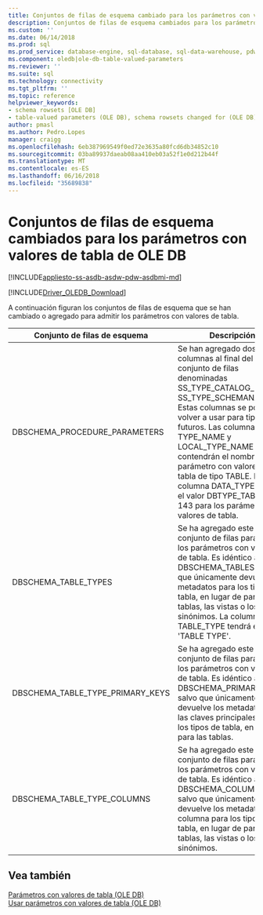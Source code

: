 ```yaml
---
title: Conjuntos de filas de esquema cambiado para los parámetros con valores de tabla OLE DB | Documentos de Microsoft
description: Conjuntos de filas de esquema cambiados para los parámetros de OLE DB Table-Valued
ms.custom: ''
ms.date: 06/14/2018
ms.prod: sql
ms.prod_service: database-engine, sql-database, sql-data-warehouse, pdw
ms.component: oledb|ole-db-table-valued-parameters
ms.reviewer: ''
ms.suite: sql
ms.technology: connectivity
ms.tgt_pltfrm: ''
ms.topic: reference
helpviewer_keywords:
- schema rowsets [OLE DB]
- table-valued parameters (OLE DB), schema rowsets changed for (OLE DB)
author: pmasl
ms.author: Pedro.Lopes
manager: craigg
ms.openlocfilehash: 6eb387969549f0ed72e3635a80fcd6db34852c10
ms.sourcegitcommit: 03ba89937daeab08aa410eb03a52f1e0d212b44f
ms.translationtype: MT
ms.contentlocale: es-ES
ms.lasthandoff: 06/16/2018
ms.locfileid: "35689838"
---
```

# <a name="schema-rowsets-changed-for-ole-db-table-valued-parameters"></a>Conjuntos de filas de esquema cambiados para los parámetros con valores de tabla de OLE DB
[!INCLUDE[appliesto-ss-asdb-asdw-pdw-asdbmi-md](../../../includes/appliesto-ss-asdb-asdw-pdw-asdbmi-md.md)]

[!INCLUDE[Driver_OLEDB_Download](../../../includes/driver_oledb_download.md)]

  A continuación figuran los conjuntos de filas de esquema que se han cambiado o agregado para admitir los parámetros con valores de tabla.  
  
|Conjunto de filas de esquema|Descripción|  
|-------------------|-----------------|  
|DBSCHEMA_PROCEDURE_PARAMETERS|Se han agregado dos nuevas columnas al final del conjunto de filas denominadas SS_TYPE_CATALOG_NAME y SS_TYPE_SCHEMANAME. Estas columnas se podrían volver a usar para tipos futuros. Las columnas TYPE_NAME y LOCAL_TYPE_NAME contendrán el nombre del parámetro con valores de tabla de tipo TABLE. La columna DATA_TYPE tendrá el valor DBTYPE_TABLE = 143 para los parámetros con valores de tabla.|  
|DBSCHEMA_TABLE_TYPES|Se ha agregado este conjunto de filas para admitir los parámetros con valores de tabla. Es idéntico a DBSCHEMA_TABLES, salvo que únicamente devuelve los metadatos para los tipos de tabla, en lugar de para las tablas, las vistas o los sinónimos. La columna TABLE_TYPE tendrá el valor 'TABLE TYPE'.|  
|DBSCHEMA_TABLE_TYPE_PRIMARY_KEYS|Se ha agregado este conjunto de filas para admitir los parámetros con valores de tabla. Es idéntico a DBSCHEMA_PRIMARY_KEYS, salvo que únicamente devuelve los metadatos de las claves principales para los tipos de tabla, en lugar de para las tablas.|  
|DBSCHEMA_TABLE_TYPE_COLUMNS|Se ha agregado este conjunto de filas para admitir los parámetros con valores de tabla. Es idéntico a DBSCHEMA_COLUMNS, salvo que únicamente devuelve los metadatos de columna para los tipos de tabla, en lugar de para las tablas, las vistas o los sinónimos.|  
  
## <a name="see-also"></a>Vea también  
 [Parámetros con valores de tabla &#40;OLE DB&#41;](../../oledb/ole-db-table-valued-parameters/table-valued-parameters-ole-db.md)   
 [Usar parámetros con valores de tabla &#40;OLE DB&#41;](../../oledb/ole-db-how-to/use-table-valued-parameters-ole-db.md)  
  
  
